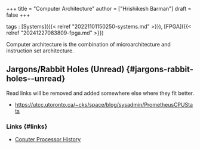 +++
title = "Computer Architecture"
author = ["Hrishikesh Barman"]
draft = false
+++

tags
: [Systems]({{< relref "20221101150250-systems.md" >}}), [FPGA]({{< relref "20241227083809-fpga.md" >}})

Computer architecture is the combination of microarchitecture and instruction set architecture.


## Jargons/Rabbit Holes (Unread) {#jargons-rabbit-holes--unread}

Read links will be removed and added somewhere else where they fit better.

-   <https://utcc.utoronto.ca/~cks/space/blog/sysadmin/PrometheusCPUStats>


### Links {#links}

-   [Coputer Processor History](https://www.computerhope.com/history/processor.htm)
